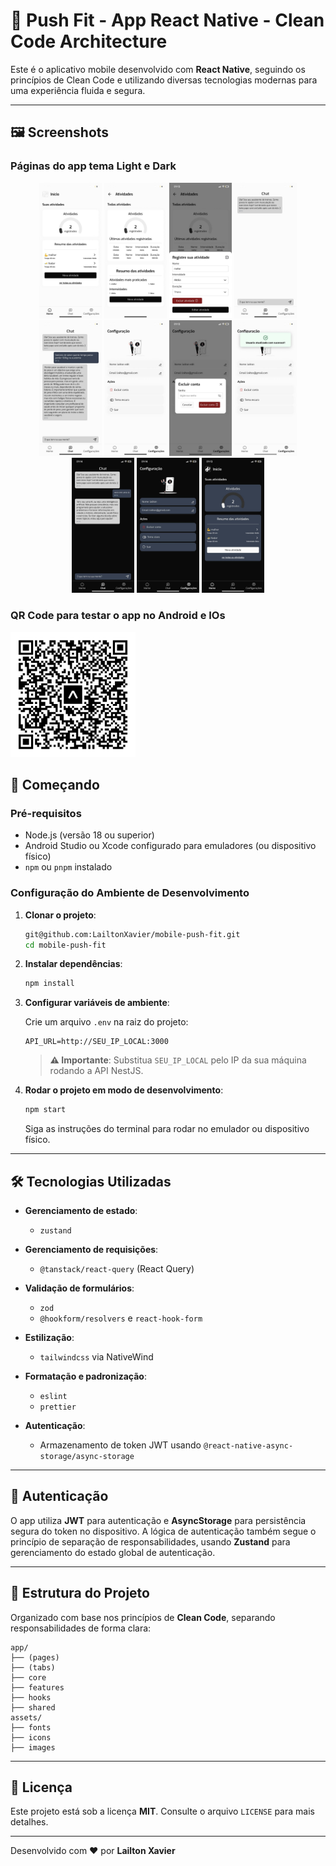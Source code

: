 # 📱 Push Fit - App React Native - Clean Code Architecture

Este é o aplicativo mobile desenvolvido com **React Native**, seguindo os princípios de Clean Code e utilizando diversas tecnologias modernas para uma experiência fluida e segura.

---

## 🖼️ Screenshots

### Páginas do app tema Light e Dark
<p align="center">
  <img src="https://raw.githubusercontent.com/LailtonXavier/mobile-push-fit/refs/heads/master/assets/projectPhotos/home.jpeg" alt="home" width="100" />
  <img src="https://raw.githubusercontent.com/LailtonXavier/mobile-push-fit/refs/heads/master/assets/projectPhotos/allActivities.jpeg" alt="activities" width="100" />
  <img src="https://raw.githubusercontent.com/LailtonXavier/mobile-push-fit/refs/heads/master/assets/projectPhotos/modalActivity.jpeg" alt="Chat" width="100" />
  <img src="https://raw.githubusercontent.com/LailtonXavier/mobile-push-fit/refs/heads/master/assets/projectPhotos/chat.jpeg" alt="Chat" width="100" />
  <img src="https://raw.githubusercontent.com/LailtonXavier/mobile-push-fit/refs/heads/master/assets/projectPhotos/chat2.jpeg" alt="Chat" width="100" />
  <img src="https://raw.githubusercontent.com/LailtonXavier/mobile-push-fit/refs/heads/master/assets/projectPhotos/profile.jpeg" alt="Chat" width="100" />
  <img src="https://raw.githubusercontent.com/LailtonXavier/mobile-push-fit/refs/heads/master/assets/projectPhotos/modalDeleleOrEdit.jpeg" alt="Chat" width="100" />
  <img src="https://raw.githubusercontent.com/LailtonXavier/mobile-push-fit/refs/heads/master/assets/projectPhotos/toastSucess.jpeg" alt="Chat" width="100" />
  <img src="https://raw.githubusercontent.com/LailtonXavier/mobile-push-fit/refs/heads/master/assets/projectPhotos/chatDark.jpeg" alt="home" width="100" />
  <img src="https://raw.githubusercontent.com/LailtonXavier/mobile-push-fit/refs/heads/master/assets/projectPhotos/profileDark.jpeg" alt="activities" width="100" />
  <img src="https://raw.githubusercontent.com/LailtonXavier/mobile-push-fit/refs/heads/master/assets/projectPhotos/ThemeDark.jpeg" alt="Chat" width="100" />
</p>


### QR Code para testar o app no Android e IOs
<img src="https://raw.githubusercontent.com/LailtonXavier/mobile-push-fit/refs/heads/master/assets/projectPhotos/qr-code.jpeg" alt="Chat" width="200" />

## 🚀 Começando

### Pré-requisitos

* Node.js (versão 18 ou superior)
* Android Studio ou Xcode configurado para emuladores (ou dispositivo físico)
* `npm` ou `pnpm` instalado

### Configuração do Ambiente de Desenvolvimento

1. **Clonar o projeto**:

   ```bash
   git@github.com:LailtonXavier/mobile-push-fit.git
   cd mobile-push-fit
   ```

2. **Instalar dependências**:

   ```bash
   npm install
   ```

3. **Configurar variáveis de ambiente**:

   Crie um arquivo `.env` na raiz do projeto:

   ```env
   API_URL=http://SEU_IP_LOCAL:3000
   ```

   > **⚠️ Importante**: Substitua `SEU_IP_LOCAL` pelo IP da sua máquina rodando a API NestJS.

4. **Rodar o projeto em modo de desenvolvimento**:

   ```bash
   npm start
   ```

   Siga as instruções do terminal para rodar no emulador ou dispositivo físico.

---

## 🛠 Tecnologias Utilizadas

* **Gerenciamento de estado**:

  * `zustand`

* **Gerenciamento de requisições**:

  * `@tanstack/react-query` (React Query)

* **Validação de formulários**:

  * `zod`
  * `@hookform/resolvers` e `react-hook-form`

* **Estilização**:

  * `tailwindcss` via NativeWind

* **Formatação e padronização**:

  * `eslint`
  * `prettier`

* **Autenticação**:

  * Armazenamento de token JWT usando `@react-native-async-storage/async-storage`

---

## 🔐 Autenticação

O app utiliza **JWT** para autenticação e **AsyncStorage** para persistência segura do token no dispositivo. A lógica de autenticação também segue o princípio de separação de responsabilidades, usando **Zustand** para gerenciamento do estado global de autenticação.

---

## 🧱 Estrutura do Projeto

Organizado com base nos princípios de **Clean Code**, separando responsabilidades de forma clara:

```
app/
├── (pages)
├── (tabs) 
├── core
├── features
├── hooks
├── shared
assets/
├── fonts
├── icons
├── images
```

---

## 📄 Licença

Este projeto está sob a licença **MIT**. Consulte o arquivo `LICENSE` para mais detalhes.

---

Desenvolvido com ❤️ por **Lailton Xavier**

